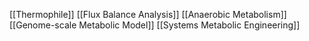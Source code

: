 [[Thermophile]]
[[Flux Balance Analysis]]
[[Anaerobic Metabolism]]
[[Genome-scale Metabolic Model]]
[[Systems Metabolic Engineering]]
